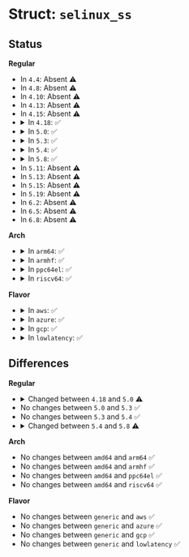 # Struct: <code>selinux_ss</code>

## Status
<b>Regular</b>
<ul>
<li>
In <code>4.4</code>: Absent ⚠️
</li>
<li>
In <code>4.8</code>: Absent ⚠️
</li>
<li>
In <code>4.10</code>: Absent ⚠️
</li>
<li>
In <code>4.13</code>: Absent ⚠️
</li>
<li>
In <code>4.15</code>: Absent ⚠️
</li>
<li>
<details>
<summary>In <code>4.18</code>: ✅</summary>

```c
struct selinux_ss {
    struct sidtab sidtab;
    struct policydb policydb;
    rwlock_t policy_rwlock;
    u32 latest_granting;
    struct selinux_map map;
    struct page *status_page;
    struct mutex status_lock;
};
```
</details>
</li>
<li>
<details>
<summary>In <code>5.0</code>: ✅</summary>

```c
struct selinux_ss {
    struct sidtab *sidtab;
    struct policydb policydb;
    rwlock_t policy_rwlock;
    u32 latest_granting;
    struct selinux_map map;
    struct page *status_page;
    struct mutex status_lock;
};
```
</details>
</li>
<li>
<details>
<summary>In <code>5.3</code>: ✅</summary>

```c
struct selinux_ss {
    struct sidtab *sidtab;
    struct policydb policydb;
    rwlock_t policy_rwlock;
    u32 latest_granting;
    struct selinux_map map;
    struct page *status_page;
    struct mutex status_lock;
};
```
</details>
</li>
<li>
<details>
<summary>In <code>5.4</code>: ✅</summary>

```c
struct selinux_ss {
    struct sidtab *sidtab;
    struct policydb policydb;
    rwlock_t policy_rwlock;
    u32 latest_granting;
    struct selinux_map map;
    struct page *status_page;
    struct mutex status_lock;
};
```
</details>
</li>
<li>
<details>
<summary>In <code>5.8</code>: ✅</summary>

```c
struct selinux_ss {
    struct sidtab *sidtab;
    struct policydb policydb;
    rwlock_t policy_rwlock;
    u32 latest_granting;
    struct selinux_map map;
};
```
</details>
</li>
<li>
In <code>5.11</code>: Absent ⚠️
</li>
<li>
In <code>5.13</code>: Absent ⚠️
</li>
<li>
In <code>5.15</code>: Absent ⚠️
</li>
<li>
In <code>5.19</code>: Absent ⚠️
</li>
<li>
In <code>6.2</code>: Absent ⚠️
</li>
<li>
In <code>6.5</code>: Absent ⚠️
</li>
<li>
In <code>6.8</code>: Absent ⚠️
</li>
</ul>
<b>Arch</b>
<ul>
<li>
<details>
<summary>In <code>arm64</code>: ✅</summary>

```c
struct selinux_ss {
    struct sidtab *sidtab;
    struct policydb policydb;
    rwlock_t policy_rwlock;
    u32 latest_granting;
    struct selinux_map map;
    struct page *status_page;
    struct mutex status_lock;
};
```
</details>
</li>
<li>
<details>
<summary>In <code>armhf</code>: ✅</summary>

```c
struct selinux_ss {
    struct sidtab *sidtab;
    struct policydb policydb;
    rwlock_t policy_rwlock;
    u32 latest_granting;
    struct selinux_map map;
    struct page *status_page;
    struct mutex status_lock;
};
```
</details>
</li>
<li>
<details>
<summary>In <code>ppc64el</code>: ✅</summary>

```c
struct selinux_ss {
    struct sidtab *sidtab;
    struct policydb policydb;
    rwlock_t policy_rwlock;
    u32 latest_granting;
    struct selinux_map map;
    struct page *status_page;
    struct mutex status_lock;
};
```
</details>
</li>
<li>
<details>
<summary>In <code>riscv64</code>: ✅</summary>

```c
struct selinux_ss {
    struct sidtab *sidtab;
    struct policydb policydb;
    rwlock_t policy_rwlock;
    u32 latest_granting;
    struct selinux_map map;
    struct page *status_page;
    struct mutex status_lock;
};
```
</details>
</li>
</ul>
<b>Flavor</b>
<ul>
<li>
<details>
<summary>In <code>aws</code>: ✅</summary>

```c
struct selinux_ss {
    struct sidtab *sidtab;
    struct policydb policydb;
    rwlock_t policy_rwlock;
    u32 latest_granting;
    struct selinux_map map;
    struct page *status_page;
    struct mutex status_lock;
};
```
</details>
</li>
<li>
<details>
<summary>In <code>azure</code>: ✅</summary>

```c
struct selinux_ss {
    struct sidtab *sidtab;
    struct policydb policydb;
    rwlock_t policy_rwlock;
    u32 latest_granting;
    struct selinux_map map;
    struct page *status_page;
    struct mutex status_lock;
};
```
</details>
</li>
<li>
<details>
<summary>In <code>gcp</code>: ✅</summary>

```c
struct selinux_ss {
    struct sidtab *sidtab;
    struct policydb policydb;
    rwlock_t policy_rwlock;
    u32 latest_granting;
    struct selinux_map map;
    struct page *status_page;
    struct mutex status_lock;
};
```
</details>
</li>
<li>
<details>
<summary>In <code>lowlatency</code>: ✅</summary>

```c
struct selinux_ss {
    struct sidtab *sidtab;
    struct policydb policydb;
    rwlock_t policy_rwlock;
    u32 latest_granting;
    struct selinux_map map;
    struct page *status_page;
    struct mutex status_lock;
};
```
</details>
</li>
</ul>

## Differences
<b>Regular</b>
<ul>
<li>
<details>
<summary>Changed between <code>4.18</code> and <code>5.0</code> ⚠️</summary>
<ul>
<li>
<b>Field type changed. </b>
<code>struct sidtab sidtab</code> ➡️ <code>struct sidtab *sidtab</code>
</li>
</ul>
</details>
</li>
<li>
No changes between <code>5.0</code> and <code>5.3</code> ✅
</li>
<li>
No changes between <code>5.3</code> and <code>5.4</code> ✅
</li>
<li>
<details>
<summary>Changed between <code>5.4</code> and <code>5.8</code> ⚠️</summary>
<ul>
<li>
<b>Field removed. </b>
<code>struct page *status_page</code>
</li>
<li>
<b>Field removed. </b>
<code>struct mutex status_lock</code>
</li>
</ul>
</details>
</li>
</ul>
<b>Arch</b>
<ul>
<li>
No changes between <code>amd64</code> and <code>arm64</code> ✅
</li>
<li>
No changes between <code>amd64</code> and <code>armhf</code> ✅
</li>
<li>
No changes between <code>amd64</code> and <code>ppc64el</code> ✅
</li>
<li>
No changes between <code>amd64</code> and <code>riscv64</code> ✅
</li>
</ul>
<b>Flavor</b>
<ul>
<li>
No changes between <code>generic</code> and <code>aws</code> ✅
</li>
<li>
No changes between <code>generic</code> and <code>azure</code> ✅
</li>
<li>
No changes between <code>generic</code> and <code>gcp</code> ✅
</li>
<li>
No changes between <code>generic</code> and <code>lowlatency</code> ✅
</li>
</ul>
